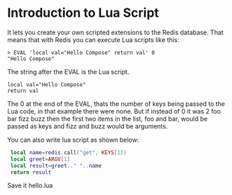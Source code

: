 
# Introduction to Lua Script

It lets you create your own scripted extensions to the Redis database. That means that with Redis you can execute Lua scripts like this:

```
> EVAL 'local val="Hello Compose" return val' 0
"Hello Compose"
```

The string after the EVAL is the Lua script.

```
local val="Hello Compose"  
return val 
```

The 0 at the end of the EVAL, thats the number of keys being passed to the Lua code, in that example there were none.
But if instead of 0 it was 2 foo bar fizz buzz then the first two items in the list, foo and bar, would be passed as keys and fizz and buzz would be arguments.

You can also write lua script as shown below:


```lua
 local name=redis.call("get", KEYS[1])
 local greet=ARGV[1]
 local result=greet.." "..name
 return result
```

Save it hello.lua 
